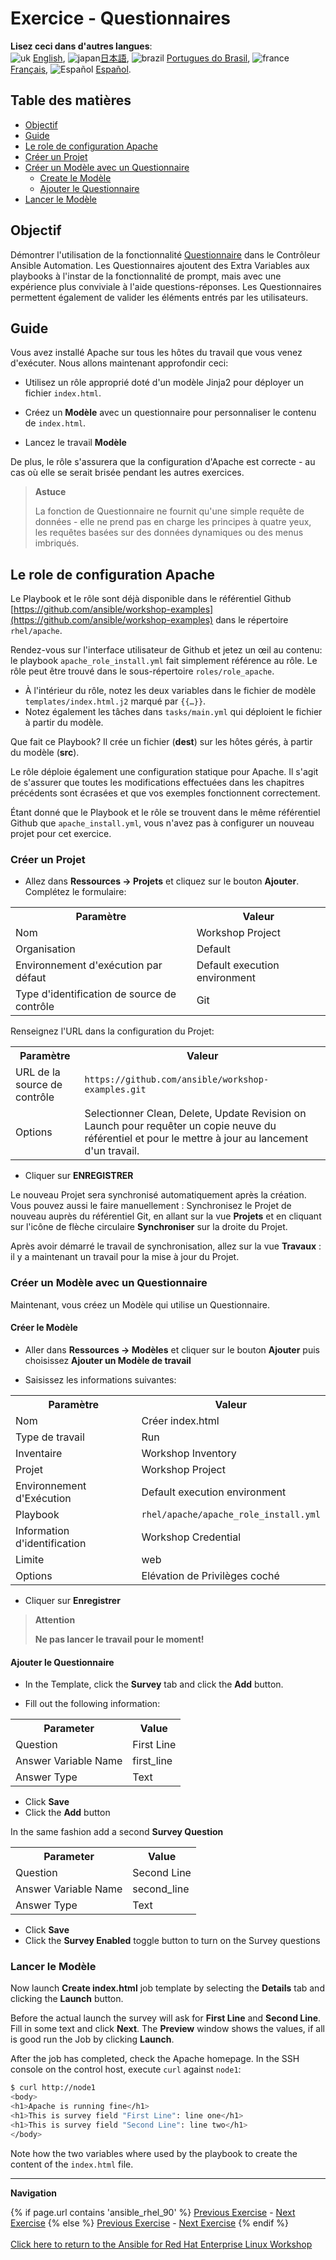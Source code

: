 # Exercice - Questionnaires

**Lisez ceci dans d'autres langues**:
<br>![uk](../../../images/uk.png) [English](README.md),  ![japan](../../../images/japan.png)[日本語](README.ja.md), ![brazil](../../../images/brazil.png) [Portugues do Brasil](README.pt-br.md), ![france](../../../images/fr.png) [Français](README.fr.md), ![Español](../../../images/col.png) [Español](README.es.md).

## Table des matières

* [Objectif](#objectif)
* [Guide](#guide)
* [Le role de configuration Apache](#le-role-de-configuration-apache)
* [Créer un Projet](#créer-un-projet)
* [Créer un Modèle avec un Questionnaire](#créer-un-modèle-avec-un-questionnaire)
  * [Create le Modèle](#créer-le-modèle)
  * [Ajouter le Questionnaire](#ajouter-le-questionnaire)
* [Lancer le Modèle](#lancer-le-modèle)

## Objectif

Démontrer l'utilisation de la fonctionnalité [Questionnaire](https://docs.ansible.com/automation-controller/latest/html/userguide/job_templates.html#surveys) dans le Contrôleur Ansible Automation. Les Questionnaires ajoutent des Extra Variables aux playbooks à l'instar de la fonctionnalité de prompt, mais avec une expérience plus conviviale à l'aide questions-réponses. Les Questionnaires permettent également de valider les éléments entrés par les utilisateurs.

## Guide

Vous avez installé Apache sur tous les hôtes du travail que vous venez d'exécuter. Nous allons maintenant approfondir ceci:

- Utilisez un rôle approprié doté d'un modèle Jinja2 pour déployer un fichier `index.html`.

- Créez un **Modèle** avec un questionnaire pour personnaliser le contenu de  `index.html`.

- Lancez le travail **Modèle**

De plus, le rôle s'assurera que la configuration d'Apache est correcte - au cas où elle se serait brisée pendant les autres exercices.

> **Astuce**
>
> La fonction de Questionnaire ne fournit qu'une simple requête de données - elle ne prend pas en charge les principes à quatre yeux, les requêtes basées sur des données dynamiques ou des menus imbriqués.

## Le role de configuration Apache

Le Playbook et le rôle sont déjà disponible dans le référentiel Github [https://github.com/ansible/workshop-examples](https://github.com/ansible/workshop-examples) dans le répertoire `rhel/apache`.

 Rendez-vous sur l'interface utilisateur de Github et jetez un œil au contenu: le playbook `apache_role_install.yml` fait simplement référence au rôle. Le rôle peut être trouvé dans le sous-répertoire `roles/role_apache`.

* À l'intérieur du rôle, notez les deux variables dans le fichier de modèle `templates/index.html.j2` marqué par `{{…}}`.
* Notez également les tâches dans `tasks/main.yml` qui déploient le fichier à partir du modèle.

Que fait ce Playbook? Il crée un fichier (**dest**) sur les hôtes gérés, à partir du modèle (**src**).

Le rôle déploie également une configuration statique pour Apache. Il s'agit de s'assurer que toutes les modifications effectuées dans les chapitres précédents sont écrasées et que vos exemples fonctionnent correctement.

Étant donné que le Playbook et le rôle se trouvent dans le même référentiel Github que `apache_install.yml`, vous n'avez pas à configurer un nouveau projet pour cet exercice.

### Créer un Projet

* Allez dans **Ressources → Projets** et cliquez sur le bouton **Ajouter**. Complétez le formulaire:

 <table>
   <tr>
     <th>Paramètre</th>
     <th>Valeur</th>
   </tr>
   <tr>
     <td>Nom</td>
     <td>Workshop Project</td>
   </tr>
   <tr>
     <td>Organisation</td>
     <td>Default</td>
   </tr>
   <tr>
     <td>Environnement d'exécution par défaut</td>
     <td>Default execution environment</td>
   </tr>
   <tr>
     <td>Type d'identification de source de contrôle</td>
     <td>Git</td>
   </tr>
 </table>

 Renseignez l'URL dans la configuration du Projet: 
 
 <table>
   <tr>
     <th>Paramètre</th>
     <th>Valeur</th>
   </tr>
   <tr>
     <td>URL de la source de contrôle</td>
     <td><code>https://github.com/ansible/workshop-examples.git</code></td>
   </tr>
   <tr>
     <td>Options</td>
     <td>Selectionner Clean, Delete, Update Revision on Launch pour requêter un copie neuve du référentiel et pour le mettre à jour au lancement d'un travail.</td>
   </tr>
 </table>

* Cliquer sur **ENREGISTRER**

Le nouveau Projet sera synchronisé automatiquement après la création. Vous pouvez aussi le faire manuellement : Synchronisez le Projet de nouveau auprès du référentiel Git, en allant sur la vue **Projets** et en cliquant sur l'icône de flèche circulaire **Synchroniser** sur la droite du Projet.

Après avoir démarré le travail de synchronisation, allez sur la vue **Travaux** : il y a maintenant un travail pour la mise à jour du Projet.

### Créer un Modèle avec un Questionnaire

Maintenant, vous créez un Modèle qui utilise un Questionnaire.

#### Créer le Modèle

* Aller dans **Ressources → Modèles** et cliquer sur le bouton **Ajouter** puis choisissez **Ajouter un Modèle de travail**

* Saisissez les informations suivantes:

<table>
  <tr>
    <th>Paramètre</th>
    <th>Valeur</th>
  </tr>
  <tr>
    <td>Nom</td>
    <td>Créer index.html</td>
  </tr>
  <tr>
    <td>Type de travail</td>
    <td>Run</td>
  </tr>
  <tr>
    <td>Inventaire</td>
    <td>Workshop Inventory</td>
  </tr>
  <tr>
    <td>Projet</td>
    <td>Workshop Project</td>
  </tr>
  <tr>
    <td>Environnement d'Exécution</td>
    <td>Default execution environment</td>
  </tr>
  <tr>
    <td>Playbook</td>
    <td><code>rhel/apache/apache_role_install.yml</code></td>
  </tr>
  <tr>
    <td>Information d'identification</td>
    <td>Workshop Credential</td>
  </tr>
  <tr>
    <td>Limite</td>
    <td>web</td>
  </tr>
  <tr>
    <td>Options</td>
    <td>Elévation de Privilèges coché</td>
  </tr>
</table>

* Cliquer sur **Enregistrer**

> **Attention**
>
> **Ne pas lancer le travail pour le moment!**

#### Ajouter le Questionnaire

* In the Template, click the **Survey** tab and click the **Add** button.

* Fill out the following information:

<table>
  <tr>
    <th>Parameter</th>
    <th>Value</th>
  </tr>
  <tr>
    <td>Question</td>
    <td>First Line</td>
  </tr>
  <tr>
    <td>Answer Variable Name</td>
    <td>first_line</td>
  </tr>
  <tr>
    <td>Answer Type</td>
    <td>Text</td>
  </tr>
</table>

* Click **Save**
* Click the **Add** button

In the same fashion add a second **Survey Question**

<table>
  <tr>
    <th>Parameter</th>
    <th>Value</th>
  </tr>
  <tr>
    <td>Question</td>
    <td>Second Line</td>
  </tr>
  <tr>
    <td>Answer Variable Name</td>
    <td>second_line</td>
  </tr>
  <tr>
    <td>Answer Type</td>
    <td>Text</td>
  </tr>
</table>

* Click **Save**
* Click the **Survey Enabled** toggle button to turn on the Survey questions

### Lancer le Modèle

Now launch **Create index.html** job template by selecting the **Details** tab and clicking the **Launch** button.

Before the actual launch the survey will ask for **First Line** and **Second Line**. Fill in some text and click **Next**. The **Preview** window shows the values, if all is good run the Job by clicking **Launch**.

After the job has completed, check the Apache homepage. In the SSH console on the control host, execute `curl` against `node1`:

```bash
$ curl http://node1
<body>
<h1>Apache is running fine</h1>
<h1>This is survey field "First Line": line one</h1>
<h1>This is survey field "Second Line": line two</h1>
</body>
```

Note how the two variables where used by the playbook to create the content of the `index.html` file.

---
**Navigation**
<br>

{% if page.url contains 'ansible_rhel_90' %}
[Previous Exercise](../4-variables) - [Next Exercise](../../ansible_rhel_90/6-system-roles/)
{% else %}
[Previous Exercise](../2.3-projects) - [Next Exercise](../2.5-rbac)
{% endif %}
<br><br>
[Click here to return to the Ansible for Red Hat Enterprise Linux Workshop](../README.md)
